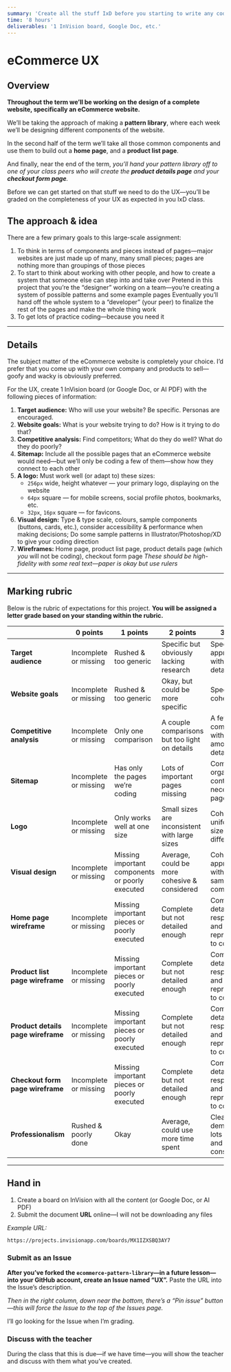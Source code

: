 ```yaml
---
summary: 'Create all the stuff IxD before you starting to write any code.'
time: '8 hours'
deliverables: '1 InVision board, Google Doc, etc.'
---
```


# eCommerce UX

## Overview

**Throughout the term we’ll be working on the design of a complete website, specifically an eCommerce website.**

We’ll be taking the approach of making a **pattern library**, where each week we’ll be designing different components of the website.

In the second half of the term we’ll take all those common components and use them to build out a **home page**, and a **product list page**.

And finally, near the end of the term, *you’ll hand your pattern library off to one of your class peers who will create the **product details page** and your **checkout form page**.*

Before we can get started on that stuff we need to do the UX—you’ll be graded on the completeness of your UX as expected in you IxD class.

## The approach & idea

There are a few primary goals to this large-scale assignment:

1. To think in terms of components and pieces instead of pages—major websites are just made up of many, many small pieces; pages are nothing more than groupings of those pieces
2. To start to think about working with other people, and how to create a system that someone else can step into and take over
  Pretend in this project that you’re the “designer” working on a team—you’re creating a system of possible patterns and some example pages
  Eventually you’ll hand off the whole system to a “developer” (your peer) to finalize the rest of the pages and make the whole thing work
3. To get lots of practice coding—because you need it

---

## Details

The subject matter of the eCommerce website is completely your choice. I’d prefer that you come up with your own company and products to sell—goofy and wacky is obviously preferred.

For the UX, create 1 InVision board (or Google Doc, or AI PDF) with the following pieces of information:

1. **Target audience:** Who will use your website? Be specific. Personas are encouraged.
2. **Website goals:** What is your website trying to do? How is it trying to do that?
3. **Competitive analysis:** Find competitors; What do they do well? What do they do poorly?
4. **Sitemap:** Include all the possible pages that an eCommerce website would need—but we’ll only be coding a few of them—show how they connect to each other
5. **A logo:** Must work well (or adapt to) these sizes:
    - `256px` wide, height whatever — your primary logo, displaying on the website
    - `64px` square — for mobile screens, social profile photos, bookmarks, etc.
    - `32px`, `16px` square — for favicons.
6. **Visual design:** Type & type scale, colours, sample components (buttons, cards, etc.), consider accessibility & performance when making decisions; Do some sample patterns in Illustrator/Photoshop/XD to give your coding direction
7. **Wireframes:** Home page, product list page, product details page (which *you* will not be coding), checkout form page
  *These should be high-fidelity with some real text—paper is okay but use rulers*

---

## Marking rubric

Below is the rubric of expectations for this project. **You will be assigned a letter grade based on your standing within the rubric.**

| | 0 points | 1 points | 2 points | 3 points |
| --- | --- | --- | --- | --- |
| **Target audience** | Incomplete or missing | Rushed & too generic | Specific but obviously lacking research | Specific and appropriate, with good details |
| **Website goals** | Incomplete or missing | Rushed & too generic | Okay, but could be more specific | Specific and cohesive |
| **Competitive analysis** | Incomplete or missing | Only one comparison | A couple comparisons but too light on details | A few good comparisons with a goodly amount of details |
| **Sitemap** | Incomplete or missing | Has only the pages we’re coding | Lots of important pages missing | Complete, organized and contains all necessary pages |
| **Logo** | Incomplete or missing | Only works well at one size | Small sizes are inconsistent with large sizes | Cohesive & uniform for all sizes, even if different |
| **Visual design** | Incomplete or missing | Missing important components or poorly executed | Average, could be more cohesive & considered | Cohesive & appropriate with a good sample of components |
| **Home page wireframe** | Incomplete or missing | Missing important pieces or poorly executed | Complete but not detailed enough | Complete, detailed, responsive, and a good representation to code from |
| **Product list page wireframe** | Incomplete or missing | Missing important pieces or poorly executed | Complete but not detailed enough | Complete, detailed, responsive, and a good representation to code from |
| **Product details page wireframe** | Incomplete or missing | Missing important pieces or poorly executed | Complete but not detailed enough | Complete, detailed, responsive, and a good representation to code from |
| **Checkout form page wireframe** | Incomplete or missing | Missing important pieces or poorly executed | Complete but not detailed enough | Complete, detailed, responsive, and a good representation to code from |
| **Professionalism** | Rushed & poorly done | Okay | Average, could use more time spent | Clearly demonstrated lots of effort and consideration |

---

## Hand in

1. Create a board on InVision with all the content (or Google Doc, or AI PDF)
2. Submit the document **URL** online—I will not be downloading any files

*Example URL:*

```
https://projects.invisionapp.com/boards/MX1IZXSBQ3AY7
```

### Submit as an Issue

**After you’ve forked the `ecommerce-pattern-library`—in a future lesson—into your GitHub account, create an Issue named “UX”.** Paste the URL into the Issue’s description.

*Then in the right column, down near the bottom, there’s a “Pin issue” button—this will force the Issue to the top of the Issues page.*

I’ll go looking for the Issue when I’m grading.

### Discuss with the teacher

During the class that this is due—if we have time—you will show the teacher and discuss with them what you’ve created.
